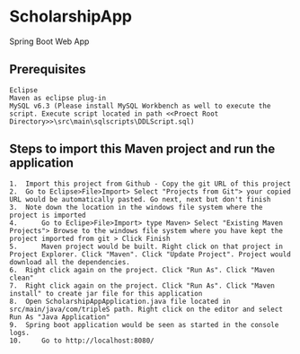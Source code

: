 # ScholarshipApp
Spring Boot Web App

## Prerequisites
	Eclipse
	Maven as eclipse plug-in
	MySQL v6.3 (Please install MySQL Workbench as well to execute the script. Execute script located in path <<Proect Root Directory>>\src\main\sqlscripts\DDLScript.sql)
	
## Steps to import this Maven project and run the application
	1.	Import this project from Github - Copy the git URL of this project
	2.	Go to Eclipse>File>Import> Select "Projects from Git"> your copied URL would be automatically pasted. Go next, next but don't finish
	3.	Note down the location in the windows file system where the project is imported
	4.  	Go to Eclipe>File>Import> type Maven> Select "Existing Maven Projects"> Browse to the windows file system where you have kept the project imported from git > Click Finish
	5.  	Maven project would be built. Right click on that project in Project Explorer. Click "Maven". Click "Update Project". Project would download all the dependencies.
	6.	Right click again on the project. Click "Run As". Click "Maven clean"
	7.	Right click again on the project. Click "Run As". Click "Maven install" to create jar file for this application
	8.	Open ScholarshipAppApplication.java file located in src/main/java/com/tripleS path. Right click on the editor and select Run As "Java Application"
	9.	Spring boot application would be seen as started in the console logs.
	10. 	Go to http://localhost:8080/
	
	
